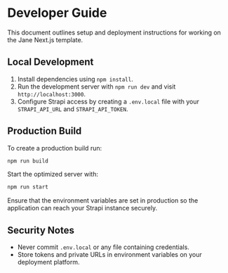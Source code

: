 # Developer Guide

This document outlines setup and deployment instructions for working on the Jane Next.js template.

## Local Development

1. Install dependencies using `npm install`.
2. Run the development server with `npm run dev` and visit `http://localhost:3000`.
3. Configure Strapi access by creating a `.env.local` file with your `STRAPI_API_URL` and `STRAPI_API_TOKEN`.

## Production Build

To create a production build run:

```bash
npm run build
```

Start the optimized server with:

```bash
npm run start
```

Ensure that the environment variables are set in production so the application can reach your Strapi instance securely.

## Security Notes

- Never commit `.env.local` or any file containing credentials.
- Store tokens and private URLs in environment variables on your deployment platform.

